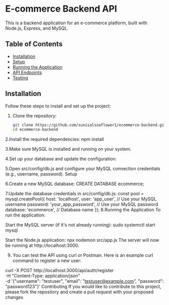 # E-commerce Backend API

This is a backend application for an e-commerce platform, built with Node.js, Express, and MySQL.

## Table of Contents
- [Installation](#installation)
- [Setup](#setup)
- [Running the Application](#running-the-application)
- [API Endpoints](#api-endpoints)
- [Testing](#testing)

## Installation

Follow these steps to install and set up the project:

1. Clone the repository:
   ```bash
   git clone https://github.com/sunisalsoaflower1/ecommerce-backend.git
   cd ecommerce-backend
2.Install the required dependencies:
npm install

3.Make sure MySQL is installed and running on your system.

4.Set up your database and update the configuration:

5.Open src/config/db.js and configure your MySQL connection credentials (e.g., username, password).
Setup

6.Create a new MySQL database:
CREATE DATABASE ecommerce;

7.Update the database credentials in src/config/db.js:
const pool = mysql.createPool({
    host: 'localhost',
    user: 'app_user',  // Use your MySQL username
    password: 'your_app_password',  // Use your MySQL password
    database: 'ecommerce',  // Database name
});
8.Running the Application
To run the application:

Start the MySQL server (if it's not already running):
sudo systemctl start mysql

Start the Node.js application:
npx nodemon src/app.js
The server will now be running at http://localhost:3000.


9. You can test the API using curl or Postman. Here is an example curl command to register a new user:

curl -X POST http://localhost:3000/api/auth/register \
    -H "Content-Type: application/json" \
    -d '{"username": "testuser", "email": "testuser@example.com", "password": "password123"}'
Contributing
If you would like to contribute to this project, please fork the repository and create a pull request with your proposed changes


